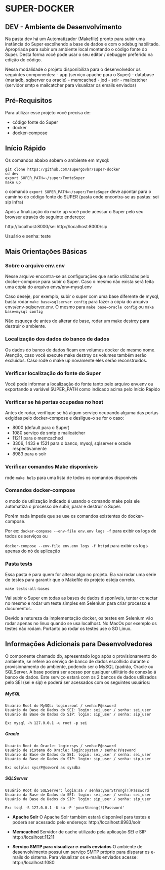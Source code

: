 # SUPER-DOCKER

## DEV - Ambiente de Desenvolvimento

Na pasta dev há um Automatizador (Makefile) pronto para subir uma instância do Super escolhendo a base de dados e com o xdebug habilitado. Apropriada para subir um ambiente local montando o código fonte do Super. Desta forma você pode usar o seu editor / debugger preferido na edição do código.

Nessa modalidade o projeto disponibiliza para o desenvolvedor os seguintes componentes:
	- app (serviço apache para o Super)
	- database (mariadb, sqlserver ou oracle)
	- memcached
	- jod
	- solr
	- mailcatcher (servidor smtp e mailcatcher para visualizar os emails enviados)



## Pré-Requisitos

Para utilizar esse projeto você precisa de:
- código fonte do Super
- docker
- docker-compose

## Início Rápido

Os comandos abaixo sobem o ambiente em mysql:

```
git clone https://github.com/supergovbr/super-docker
cd dev
export SUPER_PATH=~/super/FonteSuper
make up
```

o comando ``` export SUPER_PATH=~/super/FonteSuper ``` deve apontar para o caminho do código fonte do SUPER (pasta onde encontra-se as pastas: sei sip infra)

Após a finalização do make up você pode acessar o Super pelo seu browser através do seguinte endereço:

http://localhost:8000/sei
http://localhost:8000/sip

Usuário e senha: teste



## Mais Orientações Básicas

### Sobre o arquivo env.env

Nesse arquivo encontra-se as configurações que serão utilizadas pelo docker-compose para subir o Super. Caso o mesmo não exista será feita uma cópia do arquivo envs/env-mysql.env

Caso deseje, por exemplo, subir o super com uma base diferente de mysql, basta rodar ``` make base=sqlserver config ``` para fazer a cópia do arquivo envs/env-sqlserver.env. O mesmo para ``` make base=oracle config ``` ou ``` make base=mysql config ``` 

Não esqueça de antes de alterar de base, rodar um make destroy para destruir o ambiente.

### Localização dos dados do banco de dados

Os dados do banco de dados ficam em volumes docker de mesmo nome.
Atenção, caso você execute make destroy os volumes também serão excluídos. Caso rode o make up novamente eles serão reconstruídos.

### Verificar localização do fonte do Super

Você pode informar a localização do fonte tanto pelo arquivo env.env ou exportando a variável SUPER_PATH como indicado acima pelo Início Rápido

### Verificar se há portas ocupadas no host
Antes de rodar, verifique se há algum serviço ocupando alguma das portas exigidas pelo docker-compose e desligue-o se for o caso: 
- 8000 (default para o Super)
- 1080 serviço de smtp e mailcatcher
- 11211 para o memcached
- 3306, 1433 e 1521 para o banco, mysql, sqlserver e oracle respectivamente
- 8983 para o solr

### Verificar comandos Make disponíveis

rode ``` make help ``` para uma lista de todos os comandos disponíveis

### Comandos docker-compose

o modo de utilização indicado é usando o comando make pois ele automatiza o processo de subir, parar e destruir o Super. 

Porém nada impede que se use os comandos existentes do docker-compose.

Por ex: ``` docker-compose --env-file env.env logs -f ``` para exibir os logs de todos os serviços ou 

``` docker-compose --env-file env.env logs -f httpd ``` para exibir os logs apenas do nó de aplicação


### Pasta tests

Essa pasta é para quem for alterar algo no projeto. 
Ela vai rodar uma série de testes para garantir que o Makefile do projeto esteja correto.

``` make tests-all-bases ```

Vai subir o Super em todas as bases de dados disponíveis, tentar conectar no mesmo e rodar um teste  simples em Selenium para criar processo e documentos.

Devido a natureza da implementação docker, os testes em Selenium vão rodar apenas no linux quando se usa localhost. No MacOs por exemplo os testes não rodam. Portanto ao rodar os testes use o SO Linux.


## Informações Adicionais para Desenvolvedores

O componente chamado db, apresentado logo após o provisionamento do ambiente, se refere ao serviço de banco de dados escolhido durante o provisionamento do ambiente, podendo ser o MySQL (padrão, Oracle ou SQLServer. A base poderá ser acesso por qualquer utilitário de conexão á banco de dados. Este serviço estará com os 2 bancos de dados utilizados pelo SEI (sei e sip) e poderá ser acessados com os seguintes usuários:

##### MySQL
    Usuário Root do MySQL: login:root / senha:P@ssword
    Usuário da Base de Dados do SEI: login: sei_user / senha: sei_user
    Usuário da Base de Dados do SIP: login: sip_user / senha: sip_user

    Ex: mysql -h 127.0.0.1 -u root -p sei

##### Oracle
    Usuário Root do Oracle: login:sys / senha:P@ssword
    Usuário de sistema do Oracle: login:system / senha:P@ssword
    Usuário da Base de Dados do SEI: login: sei_user / senha: sei_user
    Usuário da Base de Dados do SIP: login: sip_user / senha: sip_user

    Ex: sqlplus sys/P@ssword as sysdba

##### SQLServer
    Usuário Root do SQLServer: login:sa / senha:yourStrong(!)Password
    Usuário da Base de Dados do SEI: login: sei_user / senha: sei_user
    Usuário da Base de Dados do SIP: login: sip_user / senha: sip_user

    Ex: tsql -S 127.0.0.1 -U sa -P 'yourStrong(!)Password'


* **Apache Solr** O Apache Solr também estará disponível para testes e poderá ser acessado pelo endereço: http://localhost:8983/solr

* **Memcached** Servidor de cache utilizado pela aplicação SEI e SIP http://localhost:11211

* **Serviço SMTP para visualizar e-mails enviados** O ambiente de desenvolvimento possui um serviço SMTP próprio para disparar os e-mails do sistema. Para visualizar os e-mails enviados acesse: http://localhost:1080

